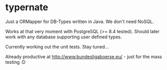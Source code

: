 typernate
=========

Just a ORMapper for DB-Types written in Java. We don't need NoSQL.

Works at that very moment with PostgreSQL (>= 8.4 tested). Should later work with any database supporting user defined types.

Currently working out the unit tests. Stay tuned...

Already productive at http://www.bundesligaboerse.eu/ - just for the mass testing :D


